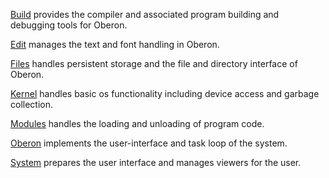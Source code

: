 [Build](./Build/README.md) provides the compiler and associated program building and debugging tools for Oberon.

[Edit](./Edit/README.md) manages the text and font handling in Oberon.

[Files](./Files/README.md) handles persistent storage and the file and directory interface of Oberon.

[Kernel](./Kernel/README.md) handles basic os functionality including device access and garbage collection.

[Modules](./Modules/README.md) handles the loading and unloading of program code.

[Oberon](./Oberon/README.md) implements the user-interface and task loop of the system.

[System](./System/README.md) prepares the user interface and manages viewers for the user.

